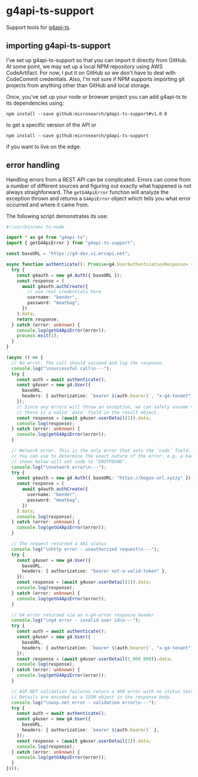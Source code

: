 # g4api-ts-support

Support tools for [g4api-ts](https://github.com/microsearch/g4api-ts).

## importing g4api-ts-support

I've set up g4api-ts-support so that you can import it directly from GitHub. At
some point, we may set up a local NPM repository using AWS CodeArtifact. For
now, I put it on GitHub so we don't have to deal with CodeCommit credentials.
Also, I'm not sure if NPM supports importing git projects from anything other
than GitHub and local storage.

Once, you've set up your node or browser project you can add g4api-ts to its
dependencies using:

    npm install --save github:microsearch/g4api-ts-support#v1.0.0

to get a specific version of the API or

    npm install --save github:microsearch/g4api-ts-support

if you want to live on the edge.

## error handling

Handling errors from a REST API can be complicated. Errors can come from a
number of different sources and figuring out exactly what happened is not always
straighforward. The `getG4ApiError` function will analyze the exception thrown
and returns a `G4ApiError` object which tells you what error occurred and where
it came from.

The following script demonstrates its use:

```typescript
#!/usr/bin/env ts-node

import * as g4 from "g4api-ts";
import { getG4ApiError } from "g4api-ts-support";

const baseURL = "https://g4-dev.v1.mrcapi.net";

async function authenticate(): Promise<g4.UserAuthenticationResponse> {
  try {
    const g4auth = new g4.Auth({ baseURL });
    const response = (
      await g4auth.authCreate({
        // use real credentials here
        username: "bender",
        password: "meatbag",
      })
    ).data;
    return response;
  } catch (error: unknown) {
    console.log(getG4ApiError(error));
    process.exit(1);
  }
}

(async () => {
  // No error. The call should succeed and log the response.
  console.log("\nsuccessful call\n---");
  try {
    const auth = await authenticate();
    const g4user = new g4.User({
      baseURL,
      headers: { authorization: `bearer ${auth.bearer}`, "x-g4-tenant": "nso" },
    });
    // Since any errors will throw an exception, we can safely assume that
    // there is a valid `data` field in the result object.
    const response = (await g4user.userDetail(1)).data;
    console.log(response);
  } catch (error: unknown) {
    console.log(getG4ApiError(error));
  }

  // Network error. This is the only error that sets the `code` field.
  // You can use to determine the exact nature of the error. e.g. a bad URL as
  // shown below will set code to "ENOTFOUND".
  console.log("\nnetwork error\n---");
  try {
    const g4auth = new g4.Auth({ baseURL: "https://bogus-url.xyzzy" });
    const response = (
      await g4auth.authCreate({
        username: "bender",
        password: "meatbag",
      })
    ).data;
    console.log(response);
  } catch (error: unknown) {
    console.log(getG4ApiError(error));
  }

  // The request returned a 401 status
  console.log("\nhttp error - unauthorized request\n---");
  try {
    const g4user = new g4.User({
      baseURL,
      headers: { authorization: "bearer not-a-valid-token" },
    });
    const response = (await g4user.userDetail(1)).data;
    console.log(response);
  } catch (error: unknown) {
    console.log(getG4ApiError(error));
  }

  // G4 error returned via an x-g4-error response header
  console.log("\ng4 error - invalid user id\n---");
  try {
    const auth = await authenticate();
    const g4user = new g4.User({
      baseURL,
      headers: { authorization: `bearer ${auth.bearer}`, "x-g4-tenant": "nso" },
    });
    const response = (await g4user.userDetail(1_000_000)).data;
    console.log(response);
  } catch (error: unknown) {
    console.log(getG4ApiError(error));
  }

  // ASP.NET validation failures return a 400 error with no status text.
  // Details are encoded as a JSON object in the response body.
  console.log("\nasp.net error - validation error\n---");
  try {
    const auth = await authenticate();
    const g4user = new g4.User({
      baseURL,
      headers: { authorization: `bearer ${auth.bearer}` },
    });
    const response = (await g4user.userDetail(1)).data;
    console.log(response);
  } catch (error: unknown) {
    console.log(getG4ApiError(error));
  }
})();
```
